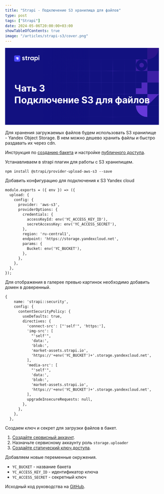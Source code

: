 ```yaml
---
title: "Strapi - Подключение S3 хранилища для файлов"
type: post
tags: ["Strapi"]
date: 2024-05-06T20:00:00+03:00
showTableOfContents: true
image: "/articles/strapi-s3/cover.png"
---
```


![](cover.png)

Для хранения загружаемых файлов будем использовать S3 хранилище - Yandex Object Storage.
В нем можно дешево хранить файлы и быстро раздавать их через cdn.

Инструкция по [созданию бакета](https://yandex.cloud/ru/docs/storage/operations/buckets/create)
и настройке [публичного доступа](https://yandex.cloud/ru/docs/storage/operations/buckets/bucket-availability).

Устанавливаем в strapi плагин для работы с S3 хранилищем.

```
npm install @strapi/provider-upload-aws-s3 --save
```

Добавить конфигурацию для подключения к S3 Yandex cloud

```
module.exports = ({ env }) => ({
  upload: {
    config: {
      provider: 'aws-s3',
      providerOptions: {
        credentials: {
          accessKeyId: env('YC_ACCESS_KEY_ID'),
          secretAccessKey: env('YC_ACCESS_SECRET'),
        },
        region: 'ru-central1',
        endpoint: 'https://storage.yandexcloud.net',
        params: {
          Bucket: env('YC_BUCKET'),
        },
      },
    },
  },
});
```

Для отображения в галерее превью картинок необходимо добавить домен в доверенный.

```
{
    name: 'strapi::security',
    config: {
      contentSecurityPolicy: {
        useDefaults: true,
        directives: {
          'connect-src': ["'self'", 'https:'],
          'img-src': [
            "'self'",
            'data:',
            'blob:',
            'market-assets.strapi.io',
            'https://'+env('YC_BUCKET')+'.storage.yandexcloud.net',
          ],
          'media-src': [
            "'self'",
            'data:',
            'blob:',
            'market-assets.strapi.io',
            'https://'+env('YC_BUCKET')+'.storage.yandexcloud.net',
          ],
          upgradeInsecureRequests: null,
        },
      },
    },
  },
```

Создаем ключ и секрет для загрузки файлов в бакет.

1. [Создайте сервисный аккаунт](https://yandex.cloud/ru/docs/iam/operations/sa/create).
2. Назначьте сервисному аккаунту роль `storage.uploader`
3. [Создайте статический ключ доступа](https://yandex.cloud/ru/docs/iam/operations/sa/create-access-key).

Добавляем новые переменные окружения.

- `YC_BUCKET` - название бакета
- `YC_ACCESS_KEY_ID` - идентификатор ключа
- `YC_ACCESS_SECRET` - секретный ключ

Исходный код руководства на [GitHub](https://github.com/updevru/tutorial-strapi-deploy).